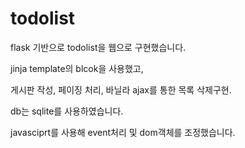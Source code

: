 # todolist

flask 기반으로 todolist을 웹으로 구현했습니다.

jinja template의 blcok을 사용했고,

게시판 작성, 페이징 처리, 바닐라 ajax를 통한 목록 삭제구현.

db는 sqlite를 사용하였습니다.

javasciprt를 사용해 event처리 및 dom객체를 조정했습니다.
